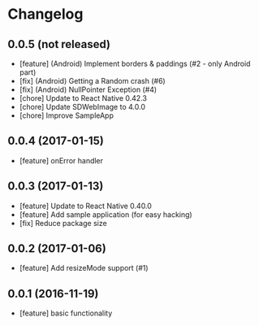 # Changelog

## 0.0.5 (not released)

* [feature] (Android) Implement borders & paddings (#2 - only Android part)
* [fix] (Android) Getting a Random crash (#6)
* [fix] (Android) NullPointer Exception (#4)
* [chore] Update to React Native 0.42.3
* [chore] Update SDWebImage to 4.0.0
* [chore] Improve SampleApp

## 0.0.4 (2017-01-15)

* [feature] onError handler

## 0.0.3 (2017-01-13)

* [feature] Update to React Native 0.40.0
* [feature] Add sample application (for easy hacking)
* [fix] Reduce package size

## 0.0.2 (2017-01-06)

* [feature] Add resizeMode support (#1)

## 0.0.1 (2016-11-19)

* [feature] basic functionality
